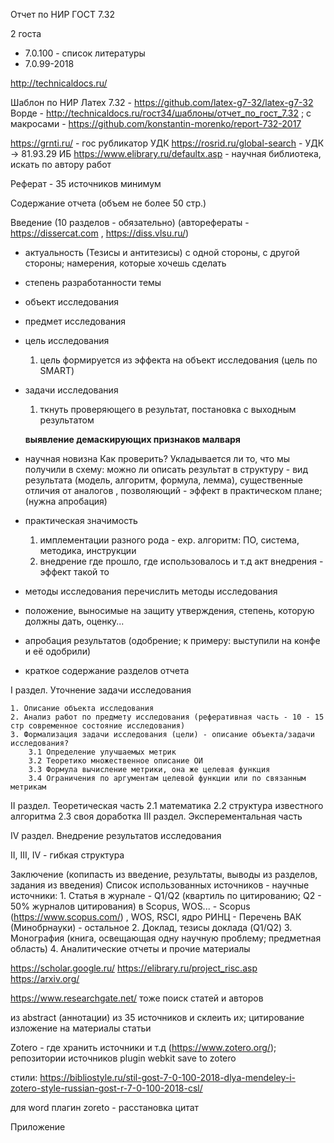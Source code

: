
Отчет по НИР
ГОСТ 7.32 

2 госта
- 7.0.100 - список литературы
- 7.0.99-2018

http://technicaldocs.ru/

Шаблон по НИР Латех 7.32 - https://github.com/latex-g7-32/latex-g7-32
Ворде - http://technicaldocs.ru/гост34/шаблоны/отчет_по_гост_7.32 ;
    с макросами - https://github.com/konstantin-morenko/report-732-2017

https://grnti.ru/ - гос рубликатор
УДК 
https://rosrid.ru/global-search - УДК -> 81.93.29 ИБ
https://www.elibrary.ru/defaultx.asp - научная библиотека, искать по автору работ

Реферат - 35 источников минимум 

Содержание отчета (объем не более 50 стр.)

Введение (10 разделов - обязательно) (авторефераты - https://dissercat.com , https://diss.vlsu.ru/)
- актуальность (Тезисы и антитезисы)
    с одной стороны, с другой стороны; намерения, которые хочешь сделать

- степень разработанности темы
- объект исследования
- предмет исследования
- цель исследования
    1) цель формируется из эффекта на объект исследования (цель по SMART)
- задачи исследования

    1) ткнуть проверяющего в результат, постановка с выходным результатом

    **выявление демаскирующих признаков малваря**

- научная новизна
    Как проверить?
    Укладывается ли то, что мы получили в схему: можно ли описать результат в структуру - вид результата (модель, алгоритм, формула, лемма),
    существенные отличия от аналогов , позволяющий - эффект в практическом плане; (нужна апробация)

- практическая значимость 
    1) имплементации разного рода - exp. алгоритм: ПО, система, методика, инструкции
    2) внедрение где прошло, где использовалось и т.д акт внедрения - эффект такой то 
- методы исследования
    перечислить методы исследования
- положение, выносимые на защиту
    утверждения, степень, которую должны дать, оценку...

- апробация результатов (одобрение; к примеру: выступили на конфе и её одобрили)
- краткое содержание разделов отчета

I раздел. Уточнение задачи исследования

    1. Описание объекта исследования
    2. Анализ работ по предмету исследования (реферативная часть - 10 - 15 стр современное состояние исследования)
    3. Формализация задачи исследования (цели) - описание объекта/задачи исследования?
	    3.1 Определение улучшаемых метрик
		3.2 Теоретико множественное описание ОИ
		3.3 Формула вычисление метрики, она же целевая функция
		3.4 Ограничения по аргументам целевой функции или по связанным метрикам

II раздел. Теоретическая часть 
    2.1 математика
    2.2 структура известного алгоритма
    2.3 своя доработка
III раздел. Эксперементальная часть
	
IV раздел. Внедрение результатов исследования

II, III, IV - гибкая структура

Заключение (копипасть из введение, результаты, выводы из разделов, задания из введения)
Список использованных источников - научные источники: 
    1. Статья в журнале 
        - Q1/Q2 (квартиль по цитированию; Q2 - 50% журналов цитирования) в Scopus, WOS...
        - Scopus (https://www.scopus.com/) , WOS, RSCI, ядро РИНЦ 
        - Перечень ВАК (Минобрнауки)
        - остальное
    2. Доклад, тезисы доклада (Q1/Q2)
    3. Монография (книга, освещающая одну научную проблему; предметная область)
    4. Аналитические отчеты и прочие материалы

https://scholar.google.ru/
https://elibrary.ru/project_risc.asp
https://arxiv.org/ 

https://www.researchgate.net/ тоже поиск статей и авторов

из abstract (аннотации) из 35 источников и склеить их; цитирование
изложение на материалы статьи 

Zotero - где хранить источники и т.д (https://www.zotero.org/); репозитории источников
plugin webkit save to zotero 

стили: https://bibliostyle.ru/stil-gost-7-0-100-2018-dlya-mendeley-i-zotero-style-russian-gost-r-7-0-100-2018-csl/

для word плагин zoreto - расстановка цитат 

Приложение



